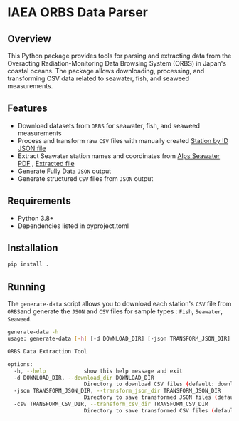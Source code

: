 # IAEA ORBS Data Parser

## Overview

This Python package provides tools for parsing and extracting data from the Overacting Radiation-Monitoring Data Browsing System (ORBS) in Japan's coastal oceans.
The package allows downloading, processing, and transforming CSV data related to seawater, fish, and seaweed measurements.

## Features

- Download datasets from `ORBS` for seawater, fish, and seaweed measurements
- Process and transform raw `CSV` files with manually created [Station by ID JSON file](src/iaea/orbs/stations/station_by_id.json)
- Extract Seawater station names and coordinates from [Alps Seawater PDF](src/iaea/orbs/stations/R6zahyo.pdf) , [Extracted file](src/iaea/orbs/stations/station_points.csv)
- Generate Fully Data `JSON` output
- Generate structured `CSV` files from `JSON` output

## Requirements

- Python 3.8+
- Dependencies listed in pyproject.toml

## Installation

```sh
pip install .
```

## Running

The `generate-data` script allows you to download each station's `CSV` file from `ORBS`and generate the `JSON`  and `CSV` files for sample types : `Fish`, `Seawater`, `Seaweed`.

```sh
generate-data -h
usage: generate-data [-h] [-d DOWNLOAD_DIR] [-json TRANSFORM_JSON_DIR] [-csv TRANSFORM_CSV_DIR]

ORBS Data Extraction Tool

options:
  -h, --help            show this help message and exit
  -d DOWNLOAD_DIR, --download_dir DOWNLOAD_DIR
                        Directory to download CSV files (default: downloaded_CSVs)
  -json TRANSFORM_JSON_DIR, --transform_json_dir TRANSFORM_JSON_DIR
                        Directory to save transformed JSON files (default: stations/transformed/json)
  -csv TRANSFORM_CSV_DIR, --transform_csv_dir TRANSFORM_CSV_DIR
                        Directory to save transformed CSV files (default: stations/transformed/csv)
```
